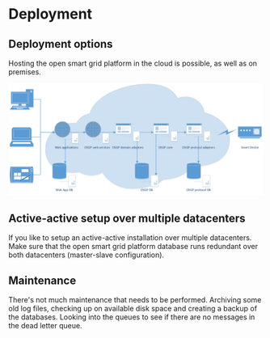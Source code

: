 <!--
SPDX-FileCopyrightText: Contributors to the GXF project

SPDX-License-Identifier: Apache-2.0
-->

# Deployment

## Deployment options

Hosting the open smart grid platform in the cloud is possible, as well as on premises.

![Typical platform setup including webapplications and devices](../.gitbook/assets/Typical_Opensmartgridplatform_setup.png)

## Active-active setup over multiple datacenters

If you like to setup an active-active installation over multiple datacenters. Make sure that the open smart grid platform database runs redundant over both datacenters \(master-slave configuration\).

## Maintenance

There's not much maintenance that needs to be performed. Archiving some old log files, checking up on available disk space and creating a backup of the databases. Looking into the queues to see if there are no messages in the dead letter queue.


